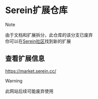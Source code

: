 # Serein扩展仓库

>[!note]
>由于文档和扩展拆分，此仓库的该分支已废弃  
>你可以在[Serein社区](https://github.com/SereinCommunity)找到新的扩展

## 查看扩展信息

<https://market.serein.cc/>

>[!warning]
>此网站后续可能废弃使用
